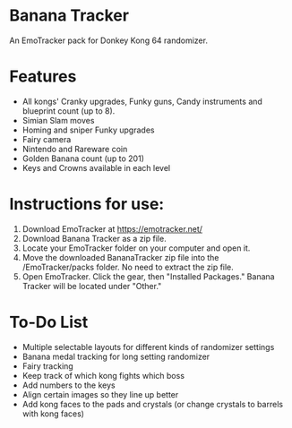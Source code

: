 # Banana Tracker
An EmoTracker pack for Donkey Kong 64 randomizer. 

# Features
- All kongs' Cranky upgrades, Funky guns, Candy instruments and blueprint count (up to 8).
- Simian Slam moves
- Homing and sniper Funky upgrades
- Fairy camera
- Nintendo and Rareware coin
- Golden Banana count (up to 201)
- Keys and Crowns available in each level

# Instructions for use:
1. Download EmoTracker at https://emotracker.net/
2. Download Banana Tracker as a zip file.
3. Locate your EmoTracker folder on your computer and open it.
4. Move the downloaded BananaTracker zip file into the /EmoTracker/packs folder. No need to extract the zip file.
5. Open EmoTracker. Click the gear, then "Installed Packages." Banana Tracker will be located under "Other."

# To-Do List
- Multiple selectable layouts for different kinds of randomizer settings
- Banana medal tracking for long setting randomizer
- Fairy tracking
- Keep track of which kong fights which boss
- Add numbers to the keys
- Align certain images so they line up better
- Add kong faces to the pads and crystals (or change crystals to barrels with kong faces)
